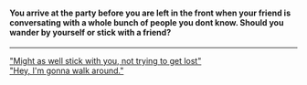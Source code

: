 #### You arrive at the party before you are left in the front when your friend is conversating with a whole bunch of people you dont know. Should you wander by yourself or stick with a friend?
----  
  
  ["Might as well stick with you, not trying to get lost"]()  
  ["Hey, I'm gonna walk around."]()